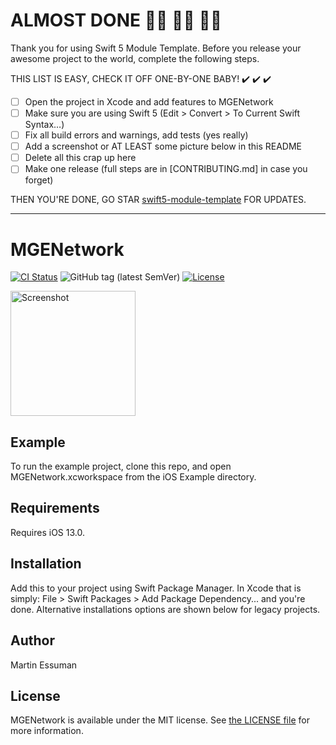 # ALMOST DONE :walking_woman: :running_woman: :biking_woman:

Thank you for using Swift 5 Module Template. Before you release your awesome project to the world, complete the following steps.

THIS LIST IS EASY, CHECK IT OFF ONE-BY-ONE BABY! ✔️ ✔️ ✔️

 - [ ] Open the project in Xcode and add features to MGENetwork
 - [ ] Make sure you are using Swift 5 (Edit > Convert > To Current Swift Syntax…)
 - [ ] Fix all build errors and warnings, add tests (yes really)
 - [ ] Add a screenshot or AT LEAST some picture below in this README
 - [ ] Delete all this crap up here
 - [ ] Make one release (full steps are in [CONTRIBUTING.md] in case you forget)

THEN YOU'RE DONE, GO STAR [swift5-module-template](https://github.com/fulldecent/swift5-module-template) FOR UPDATES.

----

# MGENetwork

[![CI Status](http://img.shields.io/travis/martin-e91/MGENetwork.svg?style=flat)](https://travis-ci.org/martin-e91/MGENetwork)
![GitHub tag (latest SemVer)](https://img.shields.io/github/v/tag/martin-e91/MGENetwork)
[![License](https://img.shields.io/github/license/martin-e91/MGENetwork)](LICENSE)

<a href="https://placehold.it/400?text=Screen+shot"><img width=200 height=200 src="https://placehold.it/400?text=Screen+shot" alt="Screenshot" /></a>


## Example

To run the example project, clone this repo, and open MGENetwork.xcworkspace from the iOS Example directory.


## Requirements
Requires iOS 13.0.

## Installation

Add this to your project using Swift Package Manager. In Xcode that is simply: File > Swift Packages > Add Package Dependency... and you're done. Alternative installations options are shown below for legacy projects.

## Author

Martin Essuman


## License

MGENetwork is available under the MIT license. See [the LICENSE file](LICENSE) for more information.
